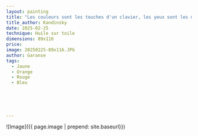 ```yaml
---
layout: painting
title: "Les couleurs sont les touches d'un clavier, les yeux sont les marteaux, et l'âme est le piano lui-même, aux nombreuses cordes qui entrent en vibration."
title_author: Kandinsky          
date: 2025-02-25
technique: Huile sur toile
dimensions: 89x116
price: 
image: 20250225-89x116.JPG
author: Garanse
tags:
  - Jaune
  - Orange
  - Rouge
  - Bleu
  
 
  
  
  
---
```

![Image]({{ page.image | prepend: site.baseurl}})


